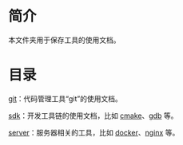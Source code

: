 # 简介

本文件夹用于保存工具的使用文档。

# 目录

[git](git)：代码管理工具“git”的使用文档。

[sdk](sdk)：开发工具链的使用文档，比如 [cmake](sdk/cmake.md)、[gdb](sdk/gdb.md) 等。

[server](server)：服务器相关的工具，比如 [docker](server/docker.md)、[nginx](server/nginx.md) 等。